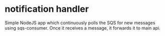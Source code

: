 # notification handler

Simple NodeJS app which continuously polls the SQS for new messages using sqs-consumer. Once it receives a message, it forwards it to main api.
